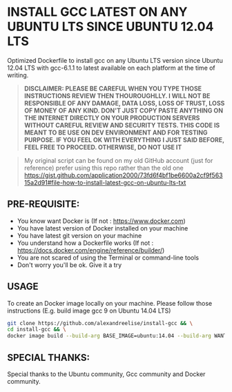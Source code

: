 # INSTALL GCC LATEST ON ANY UBUNTU LTS SINCE UBUNTU 12.04 LTS
Optimized Dockerfile to install gcc on any Ubuntu LTS version since Ubuntu 12.04 LTS with gcc-6.1.1 to latest available on each platform at the time of writing.

>**DISCLAIMER: PLEASE BE CAREFUL WHEN YOU TYPE THOSE INSTRUCTIONS REVIEW THEN THOUROUGHLLY. 
>I WILL NOT BE RESPONSIBLE OF ANY DAMAGE, DATA LOSS, LOSS OF TRUST, LOSS OF MONEY OF ANY KIND.
>DON'T JUST COPY PASTE ANYTHING ON THE INTERNET DIRECTLY ON YOUR PRODUCTION SERVERS WITHOUT CAREFUL REVIEW AND SECURITY TESTS.
>THIS CODE IS MEANT TO BE USE ON DEV ENVIRONMENT AND FOR TESTING PURPOSE. 
>IF YOU FEEL OK WITH EVERYTHING I JUST SAID BEFORE, FEEL FREE TO PROCEED.
>OTHERWISE, DO NOT USE IT** 


> My original script can be found on my old GitHub account (just for reference) prefer using this repo rather than the old one
> https://gist.github.com/application2000/73fd6f4bf1be6600a2cf9f56315a2d91#file-how-to-install-latest-gcc-on-ubuntu-lts-txt

## PRE-REQUISITE:
- You know want Docker is (If not : https://www.docker.com)
- You have latest version of Docker installed on your machine
- You have latest git version on your machine
- You understand how a Dockerfile works (If not : https://docs.docker.com/engine/reference/builder/)
- You are not scared of using the Terminal  or command-line tools
- Don't worry you'll be ok. Give it a try

## USAGE
To create an Docker image locally on your machine. Please follow those instructions (E.g. build image gcc 9 on Ubuntu 14.04 LTS)

```bash
git clone https://github.com/alexandreelise/install-gcc && \
cd install-gcc && \
docker image build --build-arg BASE_IMAGE=ubuntu:14.04 --build-arg WANTED_GCC_VERSION=9 -f Dockerfile -t 'yourusername/install-gcc:9-ubuntu-14.04' .

```

## SPECIAL THANKS:
Special thanks to the Ubuntu community, Gcc community and Docker community.
